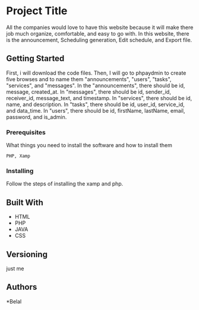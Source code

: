 # Project Title

All the companies would love to have this website because it will make there job much organize, comfortable, and easy to go with. In this website, there is the announcement, Scheduling generation, Edit schedule, and Export file.
## Getting Started

First, i will download the code files. Then, I will go to phpaydmin to create five browses and to name them "announcements", "users", "tasks", "services", and "messages". In the "announcements", there should be id, message, created_at. In "messages", there should be id, sender_id, receiver_id, message_text, and timestamp. In "services", there should be id, name, and description. In "tasks", there should be id, user_id, service_id, and data_time. In "users", there should be id, firstName, lastName, email, password, and is_admin.   

### Prerequisites

What things you need to install the software and how to install them

```
PHP, Xamp
```

### Installing

Follow the steps of installing the xamp and php.





## Built With

* HTML
* PHP
* JAVA
* CSS


## Versioning
just me

## Authors

*Belal

